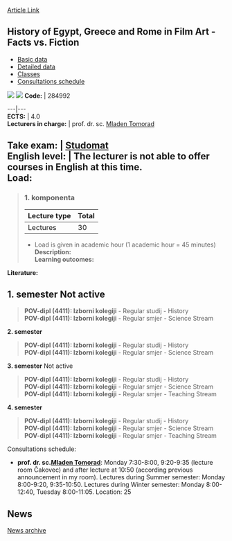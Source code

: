 [Article Link](https://www.fhs.hr/en/course/hoegarifafvf_a)

## History of Egypt, Greece and Rome in Film Art - Facts vs. Fiction
  * [Basic data](https://www.fhs.hr/en/course/hoegarifafvf_a#v1id-523784_302165_1_0 "Basic data")
  * [Detailed data](https://www.fhs.hr/en/course/hoegarifafvf_a#v1id-523784_302165_1_1 "Detailed data")
  * [Classes](https://www.fhs.hr/en/course/hoegarifafvf_a#v1id-523784_302165_1_2 "Classes")
  * [Consultations schedule](https://www.fhs.hr/en/course/hoegarifafvf_a#v1id-523784_302165_1_3 "Consultations schedule")


[![](https://www.fhs.hr/img/flags/gif/hr.gif)](https://www.fhs.hr/predmet/pegrufucv_a) [![](https://www.fhs.hr/img/flags/gif/gb.gif)](https://www.fhs.hr/en/course/hoegarifafvf_a)
**Code:** |  284992  
  
---|---  
**ECTS:** |  4.0   
**Lecturers in charge:** |  prof. dr. sc. [Mladen Tomorad](https://www.fhs.hr/staff/mladen.tomorad)   
  
**Take exam:** |  [Studomat](http://www.isvu.hr/studomat)  
**English level:** |  The lecturer is not able to offer courses in English at this time.   
**Load:**  
---  
> ### 1. komponenta
> | Lecture type | Total  
> ---|---  
> Lectures | 30  
> * Load is given in academic hour (1 academic hour = 45 minutes)   
**Description:**  
> **Learning outcomes:**  

  
**Literature:**  

  
**1. semester** Not active  
---  
> **POV-dipl (4411): Izborni kolegiji** - Regular studij - History  
>  **POV-dipl (4411): Izborni kolegiji** - Regular smjer - Science Stream  
>   
  
**2. semester**  
> **POV-dipl (4411): Izborni kolegiji** - Regular studij - History  
>  **POV-dipl (4411): Izborni kolegiji** - Regular smjer - Science Stream  
>   
  
**3. semester** Not active  
> **POV-dipl (4411): Izborni kolegiji** - Regular studij - History  
>  **POV-dipl (4411): Izborni kolegiji** - Regular smjer - Science Stream  
>  **POV-dipl (4411): Izborni kolegiji** - Regular smjer - Teaching Stream  
>   
  
**4. semester**  
> **POV-dipl (4411): Izborni kolegiji** - Regular studij - History  
>  **POV-dipl (4411): Izborni kolegiji** - Regular smjer - Science Stream  
>  **POV-dipl (4411): Izborni kolegiji** - Regular smjer - Teaching Stream  
>   
Consultations schedule: 
  * **prof. dr. sc.[Mladen Tomorad](https://www.fhs.hr/staff/mladen.tomorad)**: 
Monday 7:30-8:00, 9:20-9:35 (lecture room Čakovec) and after lecture at 10:50 (according previous announcement in my room).
Lectures during Summer semester: Monday 8:00-9:20, 9:35-10:50.
Lectures during Winter semester: Monday 8:00-12:40, Tuesday 8:00-11:05.
Location: 25 


## News
[News archive](https://www.fhs.hr/en/course/hoegarifafvf_a?@=21tup#news_132791 "News archive")
